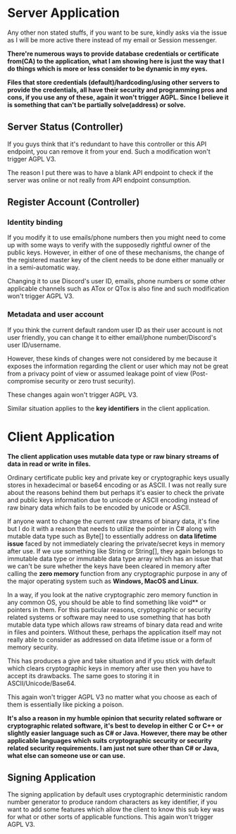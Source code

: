 # Server Application

Any other non stated stuffs, if you want to be sure, kindly asks via the issue as I will be more active there instead of my email or Session messenger. 

**There're numerous ways to provide database credentials or certificate from(CA) to the application, what I am showing here is just the way that I do things
which is more or less consider to be dynamic in my eyes.**

**Files that store credentials (default)/hardcoding/using other servers to provide the credentials, all have their security and programming pros and cons, if you use any
of these, again it won't trigger AGPL. Since I believe it is something that can't be partially solve(address) or solve.**

## Server Status (Controller)
If you guys think that it's redundant to have this controller or this API endpoint, you can remove it from your end. Such a modification won't trigger AGPL V3.

The reason I put there was to have a blank API endpoint to check if the server was online or not really from API endpoint consumption.

## Register Account (Controller)

### Identity binding
If you modify it to use emails/phone numbers then you might need to come up with some ways to verify with the supposedly rightful owner of the public keys. However,
in either of one of these mechanisms, the change of the registered master key of the client needs to be done either manually or in a semi-automatic way.

Changing it to use Discord's user ID, emails, phone numbers or some other applicable channels such as ATox or QTox is also fine and such modification won't trigger
AGPL V3.

### Metadata and user account
If you think the current default random user ID as their user account is not user friendly, you can change it to either email/phone number/Discord's user ID/username.

However, these kinds of changes were not considered by me because it exposes the information regarding the client or user which may not be great from a privacy point
of view or assumed leakage point of view (Post-compromise security or zero trust security).

These changes again won't trigger AGPL V3.

Similar situation applies to the **key identifiers** in the client application.

# Client Application

**The client application uses mutable data type or raw binary streams of data in read or write in files.**

Ordinary certificate public key and private key or cryptographic keys usually stores in hexadecimal or base64 encoding or as ASCII. I was not really sure about the reasons
behind them but perhaps it's easier to check the private and public keys information due to unicode or ASCII encoding instead of raw binary data which fails to
be encoded by unicode or ASCII. 

If anyone want to change the current raw streams of binary data, it's fine but I do it with a reason that needs to utilize the pointer in C# along with mutable data
type such as Byte[] to essentially address on **data lifetime issue** faced by not immediately clearing the private/secret keys in memory after use. If we use 
something like String or String[], they again belongs to immutable data type or immutable data type array which has an issue that we can't be sure whether the keys
have been cleared in memory after calling the **zero memory** function from any cryptographic purpose in any of the major operating system such as **Windows, MacOS
and Linux**.

In a way, if you look at the native cryptographic zero memory function in any common OS, you should be able to find something like void** or pointers in them. For
this particular reasons, cryptographic or security related systems or software may need to use something that has both mutable data type which allows raw streams
of binary data read and write in files and pointers. Without these, perhaps the application itself may not really able to consider as addressed on data lifetime
issue or a form of memory security.

This has produces a give and take situation and if you stick with default which clears cryptographic keys in memory after use then you have to accept its drawbacks.
The same goes to storing it in ASCII/Unicode/Base64. 

This again won't trigger AGPL V3 no matter what you choose as each of them is essentially like picking a poison.

**It's also a reason in my humble opinion that security related software or cryptographic related software, it's best to develop in either C or C++ or slightly
easier language such as C# or Java. However, there may be other applicable languages which suits cryptographic security or security related security requirements.
I am just not sure other than C# or Java, what else can someone use or can use.**

## Signing Application
The signing application by default uses cryptographic deterministic random number generator to produce random characters as key identifier, if you want to add
some features which allow the client to know this sub key was for what or other sorts of applicable functions. This again won't trigger AGPL V3.
